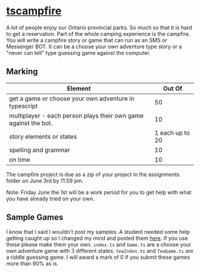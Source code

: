# <a href="https://github.com/rhildred/tscampfiregame" target="_blank">tscampfire</a>

A lot of people enjoy our Ontario provincial parks. So much so that it is hard to get a reservation. Part of the whole camping experience is the campfire. You will write a campfire story or game that can run as an SMS or Messenger BOT. It can be a choose your own adventure type story or a "never can tell" type guessing game against the computer. 

Marking
-----

|Element|Out Of|
|---|---|
|get a game or choose your own adventure in typescript| 50|
|multiplayer - each person plays their own game against the bot.| 10|
|story elements or states|1 each up to 20|
|spelling and grammar|10|
|on time|10|

The campfire project is due as a zip of your project in the assignments folder on June 3rd by 11:59 pm.

Note: Friday June the 1st will be a work period for you to get help with what you have already tried on your own.

Sample Games
--------

I know that I said I wouldn't post my samples. A student needed some help getting caught up so I changed my mind and posted them <a href="https://github.com/rhildred/tscampfiregame" target="_blank">here</a>. If you use these please make them your own. `index.ts` and `Game.ts` are a choose your own adventure game with 3 different states. `teaIndex.ts` and `TeaGame.ts` are a riddle guessing game. I will award a mark of 0 if you submit these games more than 90% as is.
